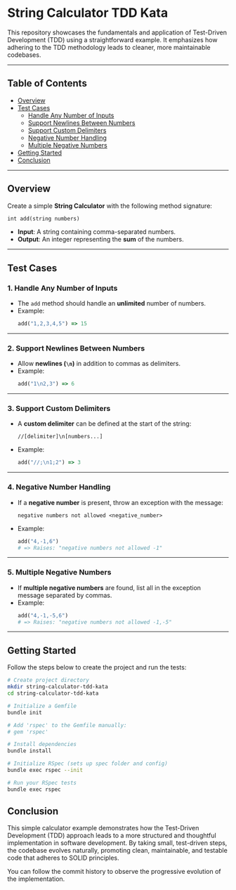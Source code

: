 # String Calculator TDD Kata
This repository showcases the fundamentals and application of Test-Driven Development (TDD) using a straightforward example. It emphasizes how adhering to the TDD methodology leads to cleaner, more maintainable codebases.

---

## Table of Contents
- [Overview](#overview)
- [Test Cases](#test-cases)
  - [Handle Any Number of Inputs](#1-handle-any-number-of-inputs)
  - [Support Newlines Between Numbers](#2-support-newlines-between-numbers)
  - [Support Custom Delimiters](#3-support-custom-delimiters)
  - [Negative Number Handling](#4-negative-number-handling)
  - [Multiple Negative Numbers](#5-multiple-negative-numbers)
- [Getting Started](#getting-started)
- [Conclusion](#conclusion)

---

## Overview

Create a simple **String Calculator** with the following method signature:

```ruby
int add(string numbers)
```

- **Input**: A string containing comma-separated numbers.
- **Output**: An integer representing the **sum** of the numbers.

---

## Test Cases

### 1. Handle Any Number of Inputs
- The `add` method should handle an **unlimited** number of numbers.
- Example:
  ```ruby
  add("1,2,3,4,5") => 15
  ```

---

### 2. Support Newlines Between Numbers
- Allow **newlines (`\n`)** in addition to commas as delimiters.
- Example:
  ```ruby
  add("1\n2,3") => 6
  ```

---

### 3. Support Custom Delimiters
- A **custom delimiter** can be defined at the start of the string:
  ```
  //[delimiter]\n[numbers...]
  ```
- Example:
  ```ruby
  add("//;\n1;2") => 3
  ```

---

### 4. Negative Number Handling
- If a **negative number** is present, throw an exception with the message:
  ```
  negative numbers not allowed <negative_number>
  ```
- Example:
  ```ruby
  add("4,-1,6")
  # => Raises: "negative numbers not allowed -1"
  ```

---

### 5. Multiple Negative Numbers
- If **multiple negative numbers** are found, list all in the exception message separated by commas.
- Example:
  ```ruby
  add("4,-1,-5,6")
  # => Raises: "negative numbers not allowed -1,-5"
  ```

---

## Getting Started

Follow the steps below to create the project and run the tests:

```bash
# Create project directory
mkdir string-calculator-tdd-kata
cd string-calculator-tdd-kata

# Initialize a Gemfile
bundle init

# Add 'rspec' to the Gemfile manually:
# gem 'rspec'

# Install dependencies
bundle install

# Initialize RSpec (sets up spec folder and config)
bundle exec rspec --init

# Run your RSpec tests
bundle exec rspec
```

## Conclusion

This simple calculator example demonstrates how the Test-Driven Development (TDD) approach leads to a more structured and thoughtful implementation in software development. By taking small, test-driven steps, the codebase evolves naturally, promoting clean, maintainable, and testable code that adheres to SOLID principles.

You can follow the commit history to observe the progressive evolution of the implementation.


